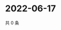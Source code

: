 # 2022-06-17

共 0 条

<!-- BEGIN WEIBO -->
<!-- 最后更新时间 Fri Jun 17 2022 05:13:07 GMT+0800 (China Standard Time) -->

<!-- END WEIBO -->
